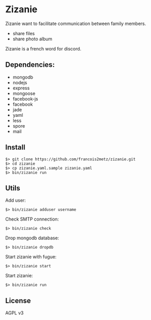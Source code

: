 # Zizanie

Zizanie want to facilitate communication between family members.

* share files
* share photo album

Zizanie is a french word for discord.

## Dependencies:

* mongodb
* nodejs
* express
* mongoose
* facebook-js
* facebook
* jade
* yaml
* less
* spore
* mail

## Install

    $> git clone https://github.com/francois2metz/zizanie.git
    $> cd zizanie
    $> cp zizanie.yaml.sample zizanie.yaml
    $> bin/zizanie run

## Utils

Add user:

    $> bin/zizanie adduser username

Check SMTP connection:

    $> bin/zizanie check

Drop mongodb database:

    $> bin/zizanie dropdb

Start zizanie with fugue:

    $> bin/zizanie start

Start zizanie:

    $> bin/zizanie run

## License

AGPL v3

